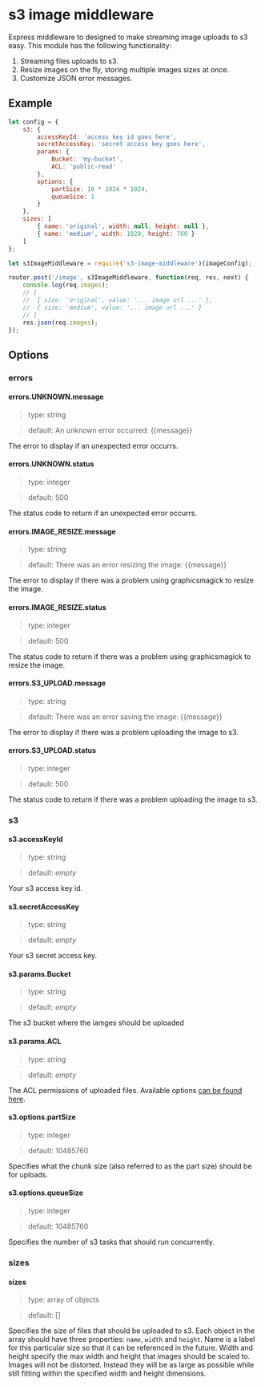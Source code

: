 # s3 image middleware

Express middleware to designed to make streaming image uploads to s3 easy. This module has the following functionality:

1. Streaming files uploads to s3.
1. Resize images on the fly, storing multiple images sizes at once.
1. Customize JSON error messages.

## Example

```js
let config = {
	s3: {
		accessKeyId: 'access key id goes here',
		secretAccessKey: 'secret access key goes here',
		params: {
			Bucket: 'my-bucket',
			ACL: 'public-read'
		},
		options: {
			partSize: 10 * 1024 * 1024,
			queueSize: 1
		}
	},
	sizes: [
		{ name: 'original', width: null, height: null },
		{ name: 'medium', width: 1020, height: 760 }
	]
};

let s3ImageMiddleware = require('s3-image-middleware')(imageConfig);

router.post('/image', s3ImageMiddleware, function(req, res, next) {
	console.log(req.images);
	// [
	// 	{ size: 'original', value: '... image url ...' },
	// 	{ size: 'medium', value: '... image url ...' }
	// ]
	res.json(req.images);
});
```

## Options

### errors

#### errors.UNKNOWN.message

> type: string

> default: An unknown error occurred: {{message}}

The error to display if an unexpected error occurrs.

#### errors.UNKNOWN.status

> type: integer

> default: 500

The status code to return if an unexpected error occurrs.

#### errors.IMAGE_RESIZE.message

> type: string

> default: There was an error resizing the image: {{message}}

The error to display if there was a problem using graphicsmagick to resize the image.

#### errors.IMAGE_RESIZE.status

> type: integer

> default: 500

The status code to return if there was a problem using graphicsmagick to resize the image.

#### errors.S3_UPLOAD.message

> type: string

> default: There was an error saving the image: {{message}}

The error to display if there was a problem uploading the image to s3.

#### errors.S3_UPLOAD.status

> type: integer

> default: 500

The status code to return if there was a problem uploading the image to s3.

### s3

#### s3.accessKeyId

> type: string

> default: _empty_

Your s3 access key id.

#### s3.secretAccessKey

> type: string

> default: _empty_

Your s3 secret access key.

#### s3.params.Bucket

> type: string

> default: _empty_

The s3 bucket where the iamges should be uploaded

#### s3.params.ACL

> type: string

> default: _empty_

The ACL permissions of uploaded files. Available options [can be found here](http://docs.aws.amazon.com/AmazonS3/latest/dev/acl-overview.html#canned-acl).

#### s3.options.partSize

> type: integer

> default: 10485760

Specifies what the chunk size (also referred to as the part size) should be for uploads.

#### s3.options.queueSize

> type: integer

> default: 10485760

Specifies the number of s3 tasks that should run concurrently.

### sizes

#### sizes

> type: array of objects

> default: []

Specifies the size of files that should be uploaded to s3. Each object in the array should have three properties: `name`, `width` and `height`. Name is a label for this particular size so that it can be referenced in the future. Width and height specify the max width and height that images should be scaled to. Images will not be distorted. Instead they will be as large as possible while still fitting within the specified width and height dimensions.
